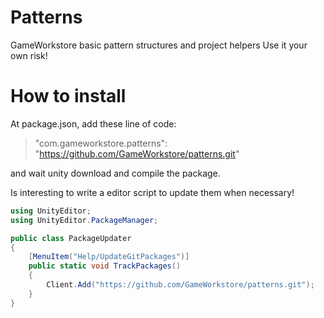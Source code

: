 # Patterns
GameWorkstore basic pattern structures and project helpers
Use it your own risk!

# How to install

At package.json, add these line of code:
> "com.gameworkstore.patterns": "https://github.com/GameWorkstore/patterns.git"

and wait unity download and compile the package.

Is interesting to write a editor script to update them when necessary!

```csharp
using UnityEditor;
using UnityEditor.PackageManager;

public class PackageUpdater
{
    [MenuItem("Help/UpdateGitPackages")]
    public static void TrackPackages()
    {
        Client.Add("https://github.com/GameWorkstore/patterns.git");
    }
}
```